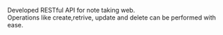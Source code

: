 Developed RESTful API for note taking web. <br> Operations like create,retrive, update and delete can be performed with ease. </br>
